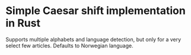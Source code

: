 # Simple Caesar shift implementation in Rust

Supports multiple alphabets and language detection, but only for a very select few articles. Defaults to Norwegian language. 
